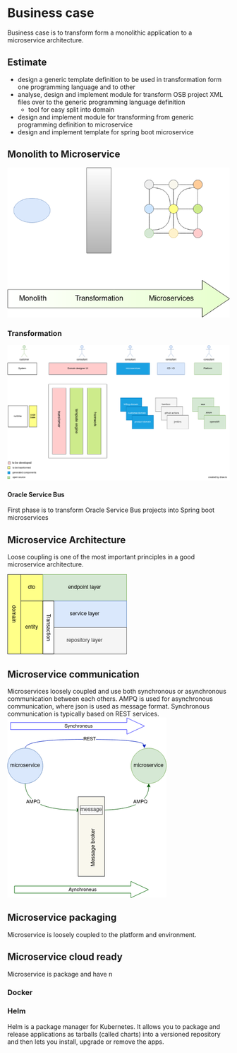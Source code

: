 # Business case
Business case is to transform form a monolithic application to a microservice architecture.

## Estimate

- design a generic template definition to be used in transformation form one programming language and to other
- analyse, design and implement module for transform OSB project XML files over to the generic programming language definition
  - tool for easy split into domain 
- design and implement module for transforming from generic programming definition to microservice
- design and implement template for spring boot microservice

## Monolith to Microservice
![monolith](src/main/resources/static/images/monolith.png)

### Transformation

![transformation](src/main/resources/static/images/system-generation-overview.png)

#### Oracle Service Bus
First phase is to transform Oracle Service Bus projects into Spring boot microservices


## Microservice Architecture
Loose coupling is one of the most important principles in a good microservice architecture.

![microservice-architecture](src/main/resources/static/images//microservice-architecture.png)

## Microservice communication

Microservices loosely coupled and use both synchronous or asynchronous communication between each others.
AMPQ is used for asynchronous communication, where json is used as message format.
Synchronous communication is typically based on REST services.
![](src/main/resources/static/images/microservice-communication.png)

## Microservice packaging
Microservice is loosely coupled to the platform and environment.

## Microservice cloud ready
Microservice is package and have n

### Docker

### Helm
Helm is a package manager for Kubernetes. It allows you to package and release applications as tarballs (called charts) into a versioned repository and then lets you install, upgrade or remove the apps.
